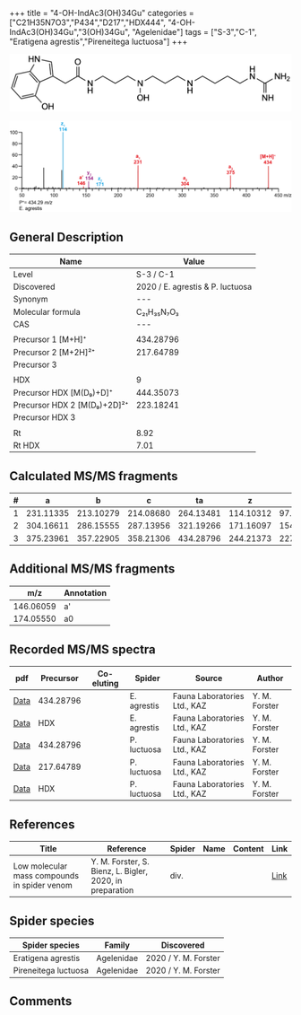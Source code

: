 +++
title = "4-OH-IndAc3(OH)34Gu"
categories = ["C21H35N7O3","P434","D217","HDX444",
"4-OH-IndAc3(OH)34Gu","3(OH)34Gu",
"Agelenidae"]
tags = ["S-3","C-1",
"Eratigena agrestis","Pireneitega luctuosa"]
+++

![](/img/4-OH-IndAc3(OH)34Gu.png)

![](/img_MSMS/434_4-OH-IndAc3(OH)34Gu_Ea.png?classes=border)

## General Description

| Name                       | Value              |
|----------------------------|--------------------|
| Level                      | S-3 / C-1          |
| Discovered                 | 2020 / E. agrestis & P. luctuosa |
| Synonym                    | ---                |
| Molecular formula          | C₂₁H₃₅N₇O₃                   |
| CAS                        | ---                |
|                            |                    |
| Precursor 1 [M+H]⁺         | 434.28796                   |
| Precursor 2 [M+2H]²⁺       | 217.64789                   |
| Precursor 3                |                    |
|                            |                    |
| HDX                        | 9                   |
| Precursor HDX   [M(D₉)+D]⁺   | 444.35073                   |
| Precursor HDX 2 [M(D₉)+2D]²⁺ | 223.18241                   |
| Precursor HDX 3            |                    |
|                            |                    |
| Rt                         | 8.92                   |
| Rt HDX                     | 7.01                   |

## Calculated MS/MS fragments

| # | a         | b         | c         | ta        | z         | y         | tz        |
|---|-----------|-----------|-----------|-----------|-----------|-----------|-----------|
| 1 | 231.11335 | 213.10279 | 214.08680 | 264.13481 | 114.10312 | 97.07657 | 131.12967 |
| 2 | 304.16611 | 286.15555 | 287.13956 | 321.19266 | 171.16097 | 154.13442 | 204.18243 |
| 3 | 375.23961 | 357.22905 | 358.21306 | 434.28796 | 244.21373 | 227.18718 | 261.24028 |

## Additional MS/MS fragments

| m/z | Annotation |
|-----|------------|
| 146.06059    | a'   |
| 174.05550    | a0   |

## Recorded MS/MS spectra

| pdf                                             | Precursor | Co-eluting | Spider      | Source                       | Author        |
|-------------------------------------------------|-----------|------------|-------------|------------------------------|---------------|
| [Data](/pdf/E-agrestis/434_4-OH-IndAc3(OH)34Gu_Ea.pdf)   | 434.28796 |            | E. agrestis | Fauna Laboratories Ltd., KAZ | Y. M. Forster |
| [Data](/pdf/E-agrestis/434_4-OH-IndAc3(OH)34Gu_Ea_HDX.pdf)   | HDX |            | E. agrestis | Fauna Laboratories Ltd., KAZ | Y. M. Forster |
| [Data](/pdf/P-luctuosa/434_4-OH-IndAc3(OH)34Gu_Pl.pdf) | 434.28796 |           | P. luctuosa | Fauna Laboratories Ltd., KAZ | Y. M. Forster |
| [Data](/pdf/P-luctuosa/434_4-OH-IndAc3(OH)34Gu_Pl_2.pdf) | 217.64789 |           | P. luctuosa | Fauna Laboratories Ltd., KAZ | Y. M. Forster |
| [Data](/pdf/P-luctuosa/434_4-OH-IndAc3(OH)34Gu_Pl_HDX.pdf) | HDX |           | P. luctuosa | Fauna Laboratories Ltd., KAZ | Y. M. Forster |

## References

| Title | Reference | Spider | Name | Content | Link |
|-------|-----------|--------|------|---------|------|
| Low molecular mass compounds in spider venom      | Y. M. Forster, S. Bienz, L. Bigler, 2020, in preparation          | div.       |   |   | [Link](unknown) |

## Spider species

| Spider species     | Family     | Discovered           |
|--------------------|------------|----------------------|
| Eratigena agrestis | Agelenidae | 2020 / Y. M. Forster |
| Pireneitega luctuosa | Agelenidae | 2020 / Y. M. Forster |

## Comments
